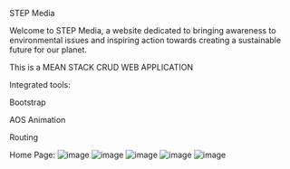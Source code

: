 STEP Media

Welcome to STEP Media, a website dedicated to bringing awareness to environmental issues and inspiring action towards creating a sustainable future for our planet.


This is a MEAN STACK CRUD WEB APPLICATION


Integrated tools:

Bootstrap

AOS Animation

Routing


Home Page:
![image](https://user-images.githubusercontent.com/81238151/236139486-c1110eab-2146-4ffc-a285-dc31eaed12cf.png)
![image](https://user-images.githubusercontent.com/81238151/236139562-af20517c-8270-4147-aa61-64d4f85f21bc.png)
![image](https://user-images.githubusercontent.com/81238151/236139641-79a98827-43ce-4f7e-b751-b03df7df6f22.png)
![image](https://user-images.githubusercontent.com/81238151/236139670-0fc8c535-1e1e-4981-944d-8de9c396a5fc.png)
![image](https://user-images.githubusercontent.com/81238151/236139701-3bf52908-c5d6-4206-b00a-68a2699924ed.png)
